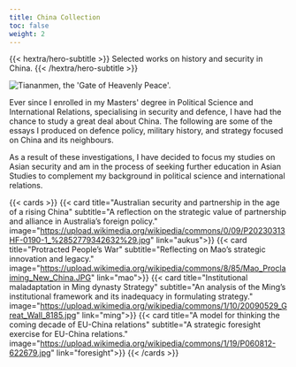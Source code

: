```yaml
---
title: China Collection
toc: false
weight: 2
---
```

{{< hextra/hero-subtitle >}}
  Selected works on history and security in China.
{{< /hextra/hero-subtitle >}}

![](https://upload.wikimedia.org/wikipedia/commons/d/dc/Tiananmen_Gate_--_the_Gate_of_Heavenly_Peace%2C_the_most_famous_part_of_the_Forbidden_City._Complete_with_portrait_of_Chairman_Mao_and_appropriate_propaganda.jpg "Tiananmen, the 'Gate of Heavenly Peace'.")

Ever since I enrolled in my Masters' degree in Political Science and International Relations, specialising in security and defence, I have had the chance to study a great deal about China. The following are some of the essays I produced on defence policy, military history, and strategy focused on China and its neighbours.

As a result of these investigations, I have decided to focus my studies on Asian security and am in the process of seeking further education in Asian Studies to complement my background in political science and international relations.

{{< cards >}}
  {{< card title="Australian security and partnership in the age of a rising China" subtitle="A reflection on the strategic value of partnership and alliance in Australia’s foreign policy." image="https://upload.wikimedia.org/wikipedia/commons/0/09/P20230313HF-0190-1_%2852779342632%29.jpg" link="aukus">}}
  {{< card title="Protracted People’s War" subtitle="Reflecting on Mao’s strategic innovation and legacy." image="https://upload.wikimedia.org/wikipedia/commons/8/85/Mao_Proclaiming_New_China.JPG" link="mao">}}
  {{< card title="Institutional maladaptation in Ming dynasty Strategy" subtitle="An analysis of the Ming’s institutional framework and its inadequacy in formulating strategy." image="https://upload.wikimedia.org/wikipedia/commons/1/10/20090529_Great_Wall_8185.jpg" link="ming">}}
  {{< card title="A model for thinking the coming decade of EU-China relations" subtitle="A strategic foresight exercise for EU-China relations." image="https://upload.wikimedia.org/wikipedia/commons/1/19/P060812-622679.jpg" link="foresight">}}
{{< /cards >}}